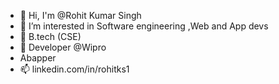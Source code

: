 - 👋 Hi, I'm @Rohit Kumar Singh
- 👀 I’m interested in Software engineering ,Web and App devs
- 🌱 B.tech (CSE)
- 💞️ Developer @Wipro
-  Abapper
- 📫 linkedin.com/in/rohitks1


